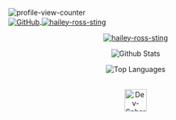 <p align="left">
  <a href="https://u.hails.cc/Links">
    <img align="left" src="https://komarev.com/ghpvc/?username=hailey-ross&label=Profile+views&color=ff6e96&style=plastic" alt="profile-view-counter" /><br>
    <img align="center" alt="GitHub" src="https://img.shields.io/badge/dynamic/json?logo=github&label=GitHub+Followers&labelColor=282c34&color=181717&query=%24.data.totalSubs&url=https%3A%2F%2Fapi.spencerwoo.com%2Fsubstats%2F%3Fsource%3Dgithub%26queryKey%3Dhailey-ross&longCache=true"/>
    <img align="center" src="https://assets.hails.cc/i/hailey-sting.gif" alt="hailey-ross-sting" />
  </a>
</p>

<p align="center">
  <a href="https://u.hails.cc/Links">
    <img src="https://assets.hails.cc/i/hailey-sting.gif" alt="hailey-ross-sting" />
  </a>
</p>

<p align="center">
  <img src="https://hails-gitstats.vercel.app/api?username=Hailey-Ross&show_icons=true&theme=tokyonight" alt="Github Stats" />
</p>
<p align="center">
<img src="https://hails-gitstats.vercel.app/api/top-langs/?username=Hailey-Ross&layout=compact&theme=tokyonight" alt="Top Languages" />
</p>
<p align="center">
  <a href="https://u.hails.cc/Links"><br>
    <img src="http://assets.hails.cc/i/dev-sphere96x96.png" alt="Dev-Sphere" style="width:44px;height:44px;"/>
  </a>
</p>
